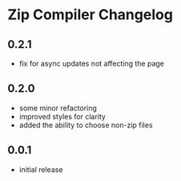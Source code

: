 # Zip Compiler Changelog

## 0.2.1
* fix for async updates not affecting the page

## 0.2.0
* some minor refactoring
* improved styles for clarity
* added the ability to choose non-zip files

## 0.0.1
* initial release